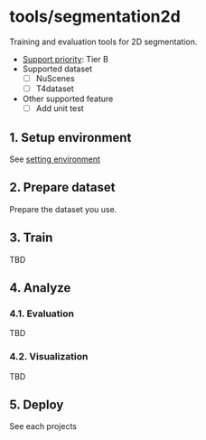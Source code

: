 # tools/segmentation2d

Training and evaluation tools for 2D segmentation.

- [Support priority](https://github.com/tier4/AWML/blob/main/docs/design/autoware_ml_design.md#support-priority): Tier B
- Supported dataset
  - [ ] NuScenes
  - [ ] T4dataset
- Other supported feature
  - [ ] Add unit test

## 1. Setup environment

See [setting environment](/tools/setting_environment/)

## 2. Prepare dataset

Prepare the dataset you use.

## 3. Train

TBD

## 4. Analyze
### 4.1. Evaluation

TBD

### 4.2. Visualization

TBD

## 5. Deploy

See each projects
